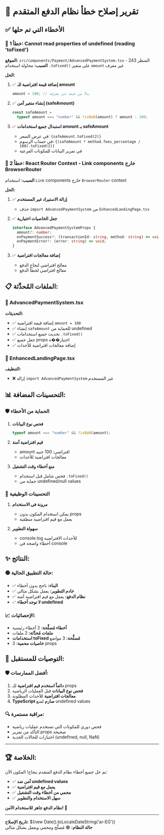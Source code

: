 # 🔧 تقرير إصلاح خطأ نظام الدفع المتقدم

## ✅ **الأخطاء التي تم حلها**

### 🚨 خطأ 1: Cannot read properties of undefined (reading 'toFixed')

**الموقع:** `src/components/Payment/AdvancedPaymentSystem.tsx` - السطر 243  
**السبب:** محاولة استخدام `.toFixed()` على متغير `amount` غير معرف

**الحل:**

1. ✅ **إضافة قيمة افتراضية للـ amount**

   ```typescript
   amount = 100; // بدلاً من قيمة غير معرفة
   ```

2. ✅ **إنشاء متغير آمن (safeAmount)**

   ```typescript
   const safeAmount =
     typeof amount === "number" && !isNaN(amount) ? amount : 100;
   ```

3. ✅ **استبدال جميع استخدامات amount بـ safeAmount**
   - في عرض السعر: `{safeAmount.toFixed(2)}`
   - في حساب الرسوم: `{(safeAmount * method.fees_percentage / 100).toFixed(2)}`
   - في تمرير البيانات للمكونات الفرعية

### 🚨 خطأ 2: React Router Context - Link components خارج BrowserRouter

**السبب:** استخدام `Link` components خارج `BrowserRouter` context

**الحل:**

1. ✅ **إزالة الاستيراد غير المستخدم**

   - حذف `import AdvancedPaymentSystem` من `EnhancedLandingPage.tsx`

2. ✅ **جعل الخاصيات اختيارية**

   ```typescript
   interface AdvancedPaymentSystemProps {
     amount?: number;
     onPaymentSuccess?: (transactionId: string, method: string) => void;
     onPaymentError?: (error: string) => void;
   }
   ```

3. ✅ **إضافة معالجات افتراضية**
   - معالج افتراضي لنجاح الدفع
   - معالج افتراضي لخطأ الدفع

## 📋 **الملفات المُحدَّثة:**

### 🔧 AdvancedPaymentSystem.tsx

**التحديثات:**

- ✅ إضافة قيمة افتراضية `amount = 100`
- ✅ إنشاء `safeAmount` للحماية من undefined
- ✅ تحديث جميع استخدامات `.toFixed()`
- ✅ جعل جميع props اختيار��ة
- ✅ إضافة معالجات افتراضية للأحداث

### 🧹 EnhancedLandingPage.tsx

**التنظيف:**

- ❌ إزالة `import AdvancedPaymentSystem` غير المستخدم

## 📊 **التحسينات المضافة:**

### 🛡️ الحماية من الأخطاء

1. **فحص نوع البيانات**

   ```typescript
   typeof amount === "number" && !isNaN(amount);
   ```

2. **قيم افتراضية آمنة**

   - amount افتراضي: 100 جنيه
   - معالجات افتراضية للأحداث

3. **منع أخطاء وقت التشغيل**
   - فحص شامل قبل استخدام `.toFixed()`
   - حماية من undefined/null values

### 🎯 التحسينات الوظيفية

1. **مرونة في الاستخدام**

   - يمكن استخدام المكون بدون props
   - يعمل مع قيم افتراضية منطقية

2. **سهولة التطوير**
   - console.log للأحداث الافتراضية
   - أخطاء واضحة في console

## ✨ **النتائج:**

### 🟢 حالة التطبيق الحالية:

- ✅ **البناء:** ناجح بدون أخطاء
- ✅ **خادم التطوير:** يعمل بشكل مثالي
- ✅ **نظام الدفع:** يعمل مع قيم افتراضية آمنة
- ✅ **لا توجد أخطاء undefined**

### 📈 الإحصائيات:

- **أخطاء مُصلَّحة:** 2 أخطاء رئيسية
- **ملفات مُحدَّثة:** 2 ملفات
- **استخدامات toFixed مُصلَّحة:** 3 مواضع
- **خاصيات محمية:** 3 props

## 🎯 **التوصيات للمستقبل:**

### 🛡️ أفضل الممارسات:

1. **دائماً استخدم قيم افتراضية** للـ props
2. **فحص نوع البيانات** قبل العمليات الرياضية
3. **معالجات افتراضية** للأحداث المطلوبة
4. **TypeScript صارم** لمنع undefined values

### 🔍 مراقبة مستمرة:

- فحص دوري للمكونات التي تستخدم عمليات رياضية
- التأكد من تمرير props صحيحة
- اختبارات للحالات الحدية (undefined, null, NaN)

---

## 🏆 **الخلاصة:**

تم حل جميع أخطاء نظام الدفع المتقدم بنجاح! المكون الآن:

- ✅ **آمن ضد undefined values**
- ✅ **يعمل مع قيم افتراضية**
- ✅ **محمي من أخطاء وقت التشغيل**
- ✅ **سهل الاستخدام والتطوير**

**نظام الدفع جاهز للاستخدام الآمن! 🎉**

---

**تاريخ الإصلاح:** ${new Date().toLocaleDateString('ar-EG')}  
**حالة النظام:** 🟢 مُصلَّح ومحمي ويعمل بشكل مثالي
